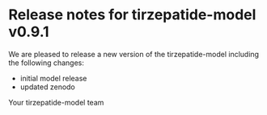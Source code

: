 # Release notes for tirzepatide-model v0.9.1

We are pleased to release a new version of the tirzepatide-model including the 
following changes:

- initial model release
- updated zenodo

Your tirzepatide-model team
